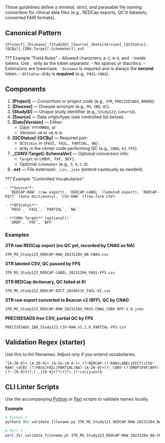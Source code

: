 These guidelines define a minimal, strict, and parseable file naming convention for clinical data files (e.g., REDCap exports, QC’d datasets, converted FAIR formats).

## Canonical Pattern

```
[Project]_[Disease]_[StudyID]_[Source]_[Date|Version]_[QCStatus]-[QCBy][_CONV-Target[-SchemaVer]].ext
```

??? Example "Field Rules"
    - Allowed characters: `A–Z`, `0–9`, and `-` inside tokens. Use `_` only as the token separator.
    - No spaces or diacritics.
    - Extensions are lowercase.
    - `Disease` is required and is always the **second** token.
    - `QCStatus-QCBy` is **required** (e.g., `PASS-CNAG`).

## Components

1. **[Project]** — Consortium or project code (e.g., `3TR`, `PRECISESADS`, `BRAMS`).
2. **[Disease]** — Disease acronym (e.g., `MS`, `IBD`, `UC`).
3. **[StudyID]** — Unique study identifier (e.g., `Study123`, `CohortA`).
4. **[Source]** — Data origin/type (see controlled list below).
5. **[Date|Version]** — Either:
    - Date: `YYYYMMDD`, or
    - Version: `vN` or `vN.N.N`.
6. **[QCStatus]-[QCBy]** — Required pair:
    - `QCStatus` in `{PASS, FAIL, PARTIAL, NA}`.
    - `QCBy` is the center code performing QC (e.g., `CNAG`, `KI`, `FPS`).
7. **_CONV-Target[-SchemaVer]** — Optional conversion info:
    - `Target` in `{OMOP, PXF, BFF}`.
    - Optional `SchemaVer` (e.g., `5_4`, `2.0`).
8. **.ext** — File extension: `.csv`, `.json` (extend cautiously as needed).

??? Example "Controlled Vocabularies"

    - **Source**:  
      `REDCAP-RAW` (raw export), `REDCAP-LABEL` (labeled export), `REDCAP-DICT` (data dictionary), `CSV-RAW` (free-form CSV)

    - **QCStatus**:  
      `PASS`, `FAIL`, `PARTIAL`, `NA`

    - **CONV-Target** (optional):  
      `OMOP`, `PXF`, `BFF`

### Examples

**3TR raw REDCap export (no QC yet, recorded by CNAG as NA)**  
```
3TR_MS_Study123_REDCAP-RAW_20231204_NA-CNAG.csv
```

**3TR labeled CSV, QC passed by FPS**  
```
3TR_MS_Study123_REDCAP-LABEL_20231204_PASS-FPS.csv
```

**3TR REDCap dictionary, QC failed at KI**  
```
3TR_MS_Study123_REDCAP-DICT_20240115_FAIL-KI.csv
```

**3TR raw export converted to Beacon v2 (BFF), QC by CNAG**  
```
3TR_MS_Study123_REDCAP-RAW_20231204_PASS-CNAG_CONV-BFF-2.0.json
```

**PRECISESADS free CSV, partial QC by FPS**  
```
PRECISESADS_IBD_Study123_CSV-RAW_v1.1.0_PARTIAL-FPS.csv
```

## Validation Regex (starter)

Use this to lint filenames. Adjust only if you extend vocabularies.

```
^[A-Z0-9]+_[A-Z0-9]+_[A-Za-z0-9-]+_(?:REDCAP-(?:RAW|LABEL|DICT)|CSV-RAW)_\d{8}_(?:PASS|FAIL|PARTIAL|NA)-[A-Z0-9]+(?:_CONV-(?:OMOP|PXF|BFF)(?:-[0-9]+(?:[._][0-9]+)*)?)?\.(?:csv|json)$
```

## CLI Linter Scripts

Use the accompanying [Python](https://github.com/CNAG-Biomedical-Informatics/omicsdm-documentation/blob/main/docs/content/3tr-specific/3tr_validate_filename.py)  or [Perl](https://github.com/CNAG-Biomedical-Informatics/omicsdm-documentation/blob/main/docs/content/3tr-specific/3tr_validate_filename.pl) scripts to validate names locally.

**Example**

```bash
# Python 3
python3 3tr_validate_filename.py 3TR_MS_Study123_REDCAP-RAW_20231204_NA-CNAG.csv

# Perl 5
perl 3tr_validate_filename.pl 3TR_MS_Study123_REDCAP-RAW_20231204_NA-CNAG.csv
```
